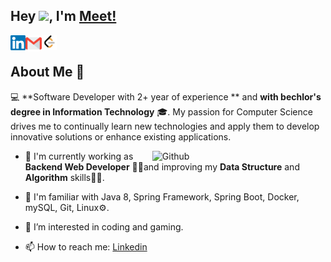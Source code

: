 ## Hey <img src="https://github.com/TheDudeThatCode/TheDudeThatCode/blob/master/Assets/Hi.gif" width="29">, I'm [Meet!]() 

<a href="https://www.linkedin.com/in/meet-dhami-66b433190/">
    <img align="left" alt="Meet Dhami | Linkedin" width="24px" src="https://github.com/meet1937/meet1937/blob/main/Assets/Linkedin.svg" />
  </a> &nbsp;&nbsp;
<a href="mailto: dhamimeet@gmail.com">
    <img align="left" alt="Meet Dhami | Gmail" width="26px" src="https://github.com/meet1937/meet1937/blob/main/Assets/Gmail.svg" />
  </a> &nbsp;&nbsp;
<a href="https://leetcode.com/u/meet1937/">
    <img align="left" alt="Meet Dhami | Leetcode" width="24px" src="https://github.com/meet1937/meet1937/blob/main/Assets/leetcode.png" />
  </a>

<br>

<h2> About Me 👨‍</h2>
 
 💻 **Software Developer with 2+ year of experience ** and **with bechlor's degree in Information Technology** 🎓. My passion for Computer Science drives me to continually learn new technologies and apply them to develop innovative solutions or enhance existing applications.
 
<img width="55%" align="right" alt="Github" src="https://raw.githubusercontent.com/onimur/.github/master/.resources/git-header.svg" />

-  🔭 I'm currently working as **Backend Web Developer** 🙋‍♂️and improving my **Data Structure** and **Algorithm** skills👨‍💻.
  
-  🌱 I'm familiar with Java 8, Spring Framework, Spring Boot, Docker, mySQL, Git, Linux⚙️.

-   👀 I’m interested in coding and gaming.
  
-  📫 How to reach me: [Linkedin](https://www.linkedin.com/in/meet-dhami-66b433190/)
